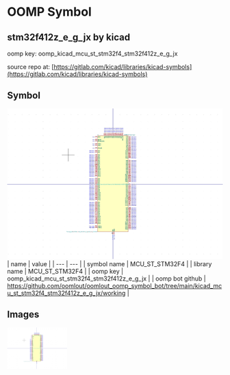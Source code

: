 # OOMP Symbol  
## stm32f412z_e_g_jx  by kicad  
  
oomp key: oomp_kicad_mcu_st_stm32f4_stm32f412z_e_g_jx  
  
source repo at: [https://gitlab.com/kicad/libraries/kicad-symbols](https://gitlab.com/kicad/libraries/kicad-symbols)  
## Symbol  
  
[![working.png](working_600.png)](working.png)  
| name | value | 
| --- | --- | 
| symbol name | MCU_ST_STM32F4 | 
| library name | MCU_ST_STM32F4 | 
| oomp key | oomp_kicad_mcu_st_stm32f4_stm32f412z_e_g_jx | 
| oomp bot github | https://github.com/oomlout/oomlout_oomp_symbol_bot/tree/main/kicad_mcu_st_stm32f4_stm32f412z_e_g_jx/working | 
## Images  
  
[![working.png](working_140.png)](working.png)  

